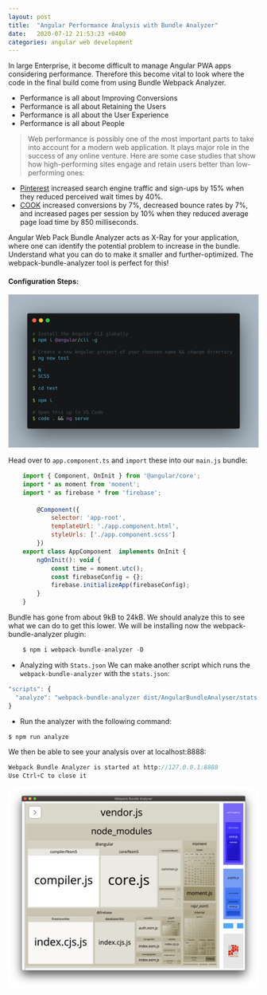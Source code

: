 ```yaml
---
layout: post
title:  "Angular Performance Analysis with Bundle Analyzer"
date:   2020-07-12 21:53:23 +0400
categories: angular web development
---
```


In large Enterprise, it become difficult to manage Angular PWA apps considering performance. Therefore this become vital to look where the code in the final build come from using Bundle Webpack Analyzer.
- Performance is all about Improving Conversions
- Performance is all about Retaining the Users
- Performance is all about the User Experience
- Performance is all about People

> Web performance is possibly one of the most important parts to take into account for a modern web application. It plays major role in the success of any online venture. Here are some case studies that show how high-performing sites engage and retain users better than low-performing ones:

- [Pinterest][pininterest] increased search engine traffic and sign-ups by 15% when they reduced perceived wait times by 40%.
- [COOK][cook] increased conversions by 7%, decreased bounce rates by 7%, and increased pages per session by 10% when they reduced average page load time by 850 milliseconds.

Angular Web Pack Bundle Analyzer acts as X-Ray for your application, where one can identify the potential problem to increase in the bundle. Understand what you can do to make it smaller and further-optimized. The webpack-bundle-analyzer tool is perfect for this!

#### Configuration Steps:

![alt text](https://github.com/jayeshinde/my-blogs/blob/gh-pages/img/ang-webpack.png "BundleAnalyzer")

Head over to `app.component.ts` and `import` these into our `main.js` bundle:

```javascript
    import { Component, OnInit } from '@angular/core';
    import * as moment from 'moment';
    import * as firebase * from 'firebase';

        @Component({
            selector: 'app-root',
            templateUrl: './app.component.html',
            styleUrls: ['./app.component.scss']
        })
    export class AppComponent  implements OnInit {
        ngOnInit(): void {
            const time = moment.utc();
            const firebaseConfig = {};
            firebase.initializeApp(firebaseConfig);
        }
    }
```

Bundle has gone from about 9kB to 24kB. We should analyze this to see what we can do to get this lower. We will be installing now the webpack-bundle-analyzer plugin:

```javascript
    $ npm i webpack-bundle-analyzer -D
```

- Analyzing with `Stats.json`
We can make another script which runs the `webpack-bundle-analyzer` with the `stats.json`:

```javascript
"scripts": {
  "analyze": "webpack-bundle-analyzer dist/AngularBundleAnalyser/stats.json"
}
```

- Run the analyzer with the following command:
```javascript
$ npm run analyze
```

We then be able to see your analysis over at localhost:8888:

```javascript
Webpack Bundle Analyzer is started at http://127.0.0.1:8888
Use Ctrl+C to close it
```

![alt text](https://github.com/jayeshinde/my-blogs/blob/gh-pages/img/webpack-bundle-analysis.png "BundleAnalyzer")

[pininterest]: https://medium.com/@Pinterest_Engineering/driving-user-growth-with-performance-improvements-cfc50dafadd7
[cook]: https://www.nccgroup.trust/globalassets/resources/uk/case-studies/web-performance/cook-case-study.pdf

